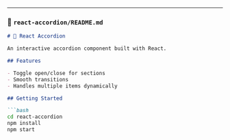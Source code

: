 
---

### 📁 `react-accordion/README.md`

```markdown
# 📂 React Accordion

An interactive accordion component built with React.

## Features

- Toggle open/close for sections
- Smooth transitions
- Handles multiple items dynamically

## Getting Started

```bash
cd react-accordion
npm install
npm start
